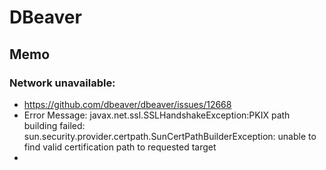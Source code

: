 # DBeaver
## Memo
### Network unavailable:
- https://github.com/dbeaver/dbeaver/issues/12668
- Error Message:
  javax.net.ssl.SSLHandshakeException:PKIX path building failed: sun.security.provider.certpath.SunCertPathBuilderException: unable to find valid certification path to requested target
- 
